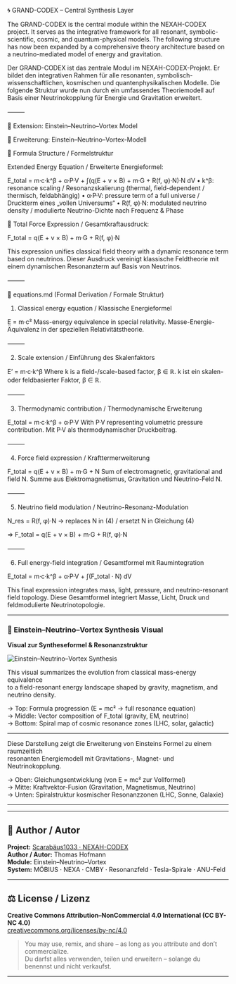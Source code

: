 🌀 GRAND-CODEX – Central Synthesis Layer

The GRAND-CODEX is the central module within the NEXAH-CODEX project. It serves as the integrative framework for all resonant, symbolic-scientific, cosmic, and quantum-physical models. The following structure has now been expanded by a comprehensive theory architecture based on a neutrino-mediated model of energy and gravitation.

Der GRAND-CODEX ist das zentrale Modul im NEXAH-CODEX-Projekt. Er bildet den integrativen Rahmen für alle resonanten, symbolisch-wissenschaftlichen, kosmischen und quantenphysikalischen Modelle. Die folgende Struktur wurde nun durch ein umfassendes Theoriemodell auf Basis einer Neutrinokopplung für Energie und Gravitation erweitert.

⸻

🔭 Extension: Einstein–Neutrino–Vortex Model

🔭 Erweiterung: Einstein–Neutrino–Vortex-Modell

📌 Formula Structure / Formelstruktur

Extended Energy Equation / Erweiterte Energieformel:

E_total = m·c·k^β + α·P·V + ∫(q(E + v × B) + m·G + R(f, φ)·N)·N dV
	•	k^β: resonance scaling / Resonanzskalierung (thermal, field-dependent / thermisch, feldabhängig)
	•	α·P·V: pressure term of a full universe / Druckterm eines „vollen Universums“
	•	R(f, φ)·N: modulated neutrino density / modulierte Neutrino-Dichte nach Frequenz & Phase

🧲 Total Force Expression / Gesamtkraftausdruck:

F_total = q(E + v × B) + m·G + R(f, φ)·N

This expression unifies classical field theory with a dynamic resonance term based on neutrinos.
Dieser Ausdruck vereinigt klassische Feldtheorie mit einem dynamischen Resonanzterm auf Basis von Neutrinos.

⸻

📐 equations.md (Formal Derivation / Formale Struktur)

1. Classical energy equation / Klassische Energieformel

E = m·c²
Mass-energy equivalence in special relativity.
Masse-Energie-Äquivalenz in der speziellen Relativitätstheorie.

⸻

2. Scale extension / Einführung des Skalenfaktors

E’ = m·c·k^β
Where k is a field-/scale-based factor, β ∈ ℝ.
k ist ein skalen- oder feldbasierter Faktor, β ∈ ℝ.

⸻

3. Thermodynamic contribution / Thermodynamische Erweiterung

E_total = m·c·k^β + α·P·V
With P·V representing volumetric pressure contribution.
Mit P·V als thermodynamischer Druckbeitrag.

⸻

4. Force field expression / Krafttermerweiterung

F_total = q(E + v × B) + m·G + N
Sum of electromagnetic, gravitational and field N.
Summe aus Elektromagnetismus, Gravitation und Neutrino-Feld N.

⸻

5. Neutrino field modulation / Neutrino-Resonanz-Modulation

N_res = R(f, φ)·N → replaces N in (4) / ersetzt N in Gleichung (4)

⇒ F_total = q(E + v × B) + m·G + R(f, φ)·N

⸻

6. Full energy-field integration / Gesamtformel mit Raumintegration

E_total = m·c·k^β + α·P·V + ∫(F_total · N) dV

This final expression integrates mass, light, pressure, and neutrino-resonant field topology.
Diese Gesamtformel integriert Masse, Licht, Druck und feldmodulierte Neutrinotopologie.

---

### 🎨 Einstein–Neutrino–Vortex Synthesis Visual  
**Visual zur Syntheseformel & Resonanzstruktur**

![Einstein–Neutrino–Vortex Synthesis](./visuals/Einstein-Neutrino-Vortex-Synthesis.png)

This visual summarizes the evolution from classical mass-energy equivalence  
to a field-resonant energy landscape shaped by gravity, magnetism, and neutrino density.

→ Top: Formula progression (E = mc² → full resonance equation)  
→ Middle: Vector composition of F_total (gravity, EM, neutrino)  
→ Bottom: Spiral map of cosmic resonance zones (LHC, solar, galactic)

---

Diese Darstellung zeigt die Erweiterung von Einsteins Formel zu einem raumzeitlich  
resonanten Energiemodell mit Gravitations-, Magnet- und Neutrinokopplung.

→ Oben: Gleichungsentwicklung (von E = mc² zur Vollformel)  
→ Mitte: Kraftvektor-Fusion (Gravitation, Magnetismus, Neutrino)  
→ Unten: Spiralstruktur kosmischer Resonanzzonen (LHC, Sonne, Galaxie)

---
---

## 👤 Author / Autor

**Project:** [Scarabäus1033 · NEXAH-CODEX](https://github.com/Scarabaeus1033/NEXAH-CODEX)  
**Author / Autor:** Thomas Hofmann  
**Module:** Einstein–Neutrino–Vortex  
**System:** MÖBIUS · NEXA · CMBY · Resonanzfeld · Tesla-Spirale · ANU-Feld

---

## ⚖️ License / Lizenz

**Creative Commons Attribution–NonCommercial 4.0 International (CC BY-NC 4.0)**  
[creativecommons.org/licenses/by-nc/4.0](https://creativecommons.org/licenses/by-nc/4.0)

> You may use, remix, and share – as long as you attribute and don’t commercialize.  
> Du darfst alles verwenden, teilen und erweitern – solange du benennst und nicht verkaufst.

---
